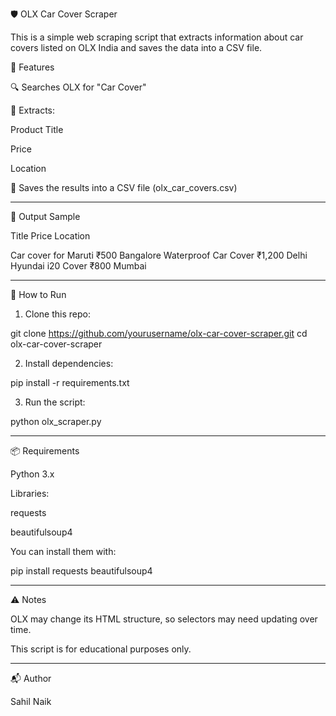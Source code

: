 
🛡️ OLX Car Cover Scraper

This is a simple web scraping script that extracts information about car covers listed on OLX India and saves the data into a CSV file.

📌 Features

🔍 Searches OLX for "Car Cover"

📄 Extracts:

Product Title

Price

Location


💾 Saves the results into a CSV file (olx_car_covers.csv)



---

📁 Output Sample

Title	Price	Location

Car cover for Maruti	₹500	Bangalore
Waterproof Car Cover	₹1,200	Delhi
Hyundai i20 Cover	₹800	Mumbai



---

🚀 How to Run

1. Clone this repo:

git clone https://github.com/yourusername/olx-car-cover-scraper.git
cd olx-car-cover-scraper


2. Install dependencies:

pip install -r requirements.txt


3. Run the script:

python olx_scraper.py




---

📦 Requirements

Python 3.x

Libraries:

requests

beautifulsoup4



You can install them with:

pip install requests beautifulsoup4


---

⚠️ Notes

OLX may change its HTML structure, so selectors may need updating over time.

This script is for educational purposes only.



---

📬 Author

Sahil Naik 
